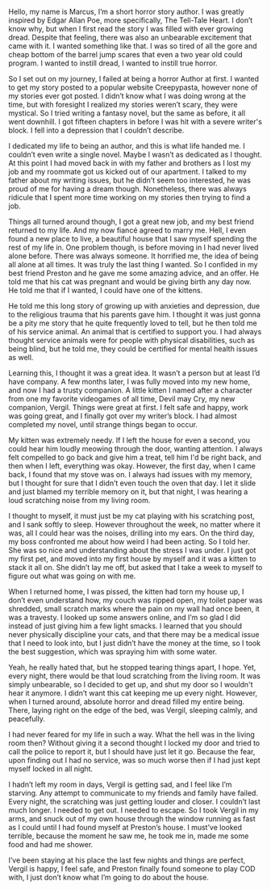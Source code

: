 Hello, my name is Marcus, I’m a short horror story author. I was greatly inspired by Edgar Allan Poe, more specifically, The Tell-Tale Heart. I don’t know why, but when I first read the story I was filled with ever growing dread. Despite that feeling, there was also an unbearable excitement that came with it. I wanted something like that. I was so tired of all the gore and cheap bottom of the barrel jump scares that even a two year old could program. I wanted to instill dread, I wanted to instill true horror.

So I set out on my journey, I failed at being a horror Author at first. I wanted to get my story posted to a popular website Creepypasta, however none of my stories ever got posted. I didn’t know what I was doing wrong at the time, but with foresight I realized my stories weren’t scary, they were mystical. So I tried writing a fantasy novel, but the same as before, it all went downhill. I got fifteen chapters in before I was hit with a severe writer's block. I fell into a depression that I couldn’t describe.

I dedicated my life to being an author, and this is what life handed me. I couldn’t even write a single novel. Maybe I wasn’t as dedicated as I thought. At this point I had moved back in with my father and brothers as I lost my job and my roommate got us kicked out of our apartment. I talked to my father about my writing issues, but he didn’t seem too interested, he was proud of me for having a dream though. Nonetheless, there was always ridicule that I spent more time working on my stories then trying to find a job.

Things all turned around though, I got a great new job, and my best friend returned to my life. And my now fiancé agreed to marry me. Hell, I even found a new place to live, a beautiful house that I saw myself spending the rest of my life in. One problem though, is before moving in I had never lived alone before. There was always someone. It horrified me, the idea of being all alone at all times. It was truly the last thing I wanted. So I confided in my best friend Preston and he gave me some amazing advice, and an offer. He told me that his cat was pregnant and would be giving birth any day now. He told me that if I wanted, I could have one of the kittens.

He told me this long story of growing up with anxieties and depression, due to the religious trauma that his parents gave him. I thought it was just gonna be a pity me story that he quite frequently loved to tell, but he then told me of his service animal. An animal that is certified to support you. I had always thought service animals were for people with physical disabilities, such as being blind, but he told me, they could be certified for mental health issues as well.

Learning this, I thought it was a great idea. It wasn’t a person but at least I’d have company. A few months later, I was fully moved into my new home, and now I had a trusty companion. A little kitten I named after a character from one my favorite videogames of all time, Devil may Cry, my new companion, Vergil. Things were great at first. I felt safe and happy, work was going great, and I finally got over my writer’s block. I had almost completed my novel, until strange things began to occur.

My kitten was extremely needy. If I left the house for even a second, you could hear him loudly meowing through the door, wanting attention. I always felt compelled to go back and give him a treat, tell him I'd be right back, and then when I left, everything was okay. However, the first day, when I came back, I found that my stove was on. I always had issues with my memory, but I thought for sure that I didn’t even touch the oven that day. I let it slide and just blamed my terrible memory on it, but that night, I was hearing a loud scratching noise from my living room. 

I thought to myself, it must just be my cat playing with his scratching post, and I sank softly to sleep. However throughout the week, no matter where it was, all I could hear was the noises, drilling into my ears. On the third day, my boss confronted me about how weird I had been acting. So I told her. She was so nice and understanding about the stress I was under. I just got my first pet, and moved into my first house by myself and it was a kitten to stack it all on. She didn’t lay me off, but asked that I take a week to myself to figure out what was going on with me.

When I returned home, I was pissed, the kitten had torn my house up, I don’t even understand how, my couch was ripped open, my toilet paper was shredded, small scratch marks where the pain on my wall had once been, it was a travesty. I looked up some answers online, and I’m so glad I did instead of just giving him a few light smacks. I learned that you should never physically discipline your cats, and that there may be a medical issue that I need to look into, but I just didn’t have the money at the time, so I took the best suggestion, which was spraying him with some water.

Yeah, he really hated that, but he stopped tearing things apart, I hope. Yet, every night, there would be that loud scratching from the living room. It was simply unbearable, so I decided to get up, and shut my door so I wouldn't hear it anymore. I didn’t want this cat keeping me up every night. However, when I turned around, absolute horror and dread filled my entire being. There, laying right on the edge of the bed, was Vergil, sleeping calmly, and peacefully.

I had never feared for my life in such a way. What the hell was in the living room then? Without giving it a second thought I locked my door and tried to call the police to report it, but I should have just let it go. Because the fear, upon finding out I had no service, was so much worse then if I had just kept myself locked in all night.

I hadn’t left my room in days, Vergil is getting sad, and I feel like I’m starving. Any attempt to communicate to my friends and family have failed. Every night, the scratching was just getting louder and closer. I couldn’t last much longer. I needed to get out. I needed to escape. So I took Vergil in my arms, and snuck out of my own house through the window running as fast as I could until I had found myself at Preston’s house. I must’ve looked terrible, because the moment he saw me, he took me in, made me some food and had me shower.

I’ve been staying at his place the last few nights and things are perfect, Vergil is happy, I feel safe, and Preston finally found someone to play COD with, I just don’t know what I’m going to do about the house.